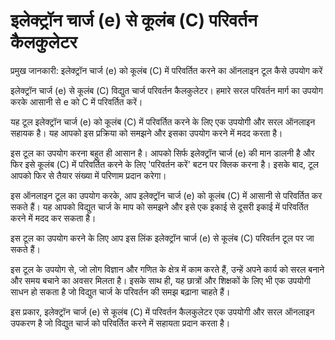इलेक्ट्रॉन चार्ज (e) से कूलंब (C) परिवर्तन कैलकुलेटर
====================================================

प्रमुख जानकारी: इलेक्ट्रॉन चार्ज (e) को कूलंब (C) में परिवर्तित करने का ऑनलाइन टूल कैसे उपयोग करें

इलेक्ट्रॉन चार्ज (e) से कूलंब (C) विद्युत चार्ज परिवर्तन कैलकुलेटर। हमारे सरल परिवर्तन मार्ग का उपयोग करके आसानी से e को C में परिवर्तित करें।

यह टूल इलेक्ट्रॉन चार्ज (e) को कूलंब (C) में परिवर्तित करने के लिए एक उपयोगी और सरल ऑनलाइन सहायक है। यह आपको इस प्रक्रिया को समझने और इसका उपयोग करने में मदद करता है।

इस टूल का उपयोग करना बहुत ही आसान है। आपको सिर्फ इलेक्ट्रॉन चार्ज (e) की मान डालनी है और फिर इसे कूलंब (C) में परिवर्तित करने के लिए 'परिवर्तन करें' बटन पर क्लिक करना है। इसके बाद, टूल आपको फिर से तैयार संख्या में परिणाम प्रदान करेगा।

इस ऑनलाइन टूल का उपयोग करके, आप इलेक्ट्रॉन चार्ज (e) को कूलंब (C) में आसानी से परिवर्तित कर सकते हैं। यह आपको विद्युत चार्ज के माप को समझने और इसे एक इकाई से दूसरी इकाई में परिवर्तित करने में मदद कर सकता है।

इस टूल का उपयोग करने के लिए आप इस लिंक इलेक्ट्रॉन चार्ज (e) से कूलंब (C) परिवर्तन टूल पर जा सकते हैं।

इस टूल के उपयोग से, जो लोग विज्ञान और गणित के क्षेत्र में काम करते हैं, उन्हें अपने कार्य को सरल बनाने और समय बचाने का अवसर मिलता है। इसके साथ ही, यह छात्रों और शिक्षकों के लिए भी एक उपयोगी साधन हो सकता है जो विद्युत चार्ज के परिवर्तन की समझ बढ़ाना चाहते हैं।

इस प्रकार, इलेक्ट्रॉन चार्ज (e) से कूलंब (C) में परिवर्तन कैलकुलेटर एक उपयोगी और सरल ऑनलाइन उपकरण है जो विद्युत चार्ज को परिवर्तित करने में सहायता प्रदान करता है।